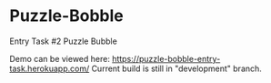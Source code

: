 # Puzzle-Bobble
Entry Task #2 Puzzle Bubble

Demo can be viewed here: https://puzzle-bobble-entry-task.herokuapp.com/
Current build is still in "development" branch.
